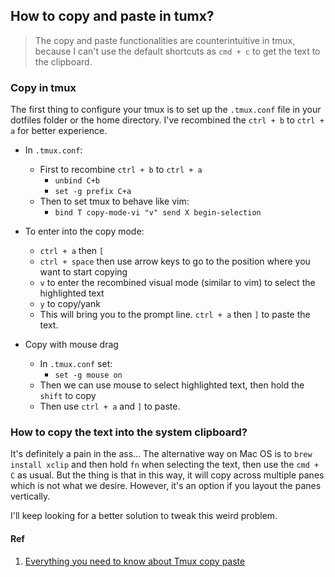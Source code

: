## How to copy and paste in tumx?

> The copy and paste functionalities are counterintuitive in tmux, because I can't use the default shortcuts as `cmd + c` to get the text to the clipboard.

### Copy in tmux

The first thing to configure your tmux is to set up the `.tmux.conf` file in your dotfiles folder or the home directory. I've recombined the `ctrl + b` to `ctrl + a` for better experience.

- In `.tmux.conf`:

  - First to recombine `ctrl + b` to `ctrl + a`
    - `unbind C+b`
    - `set -g prefix C+a`
  - Then to set tmux to behave like vim:
    - `bind T copy-mode-vi "v" send X begin-selection`

- To enter into the copy mode:

  - `ctrl + a` then `[`
  - `ctrl + space` then use arrow keys to go to the position where you want to start copying
  - `v` to enter the recombined visual mode (similar to vim) to select the highlighted text
  - `y` to copy/yank
  - This will bring you to the prompt line. `ctrl + a` then `]` to paste the text.

- Copy with mouse drag
  - In `.tmux.conf` set:
    - `set -g mouse on`
  - Then we can use mouse to select highlighted text, then hold the `shift` to copy
  - Then use `ctrl + a` and `]` to paste.

### How to copy the text into the system clipboard?

It's definitely a pain in the ass... The alternative way on Mac OS is to `brew install xclip` and then hold `fn` when selecting the text, then use the `cmd + C` as usual. But the thing is that in this way, it will copy across multiple panes which is not what we desire. However, it's an option if you layout the panes vertically.

I'll keep looking for a better solution to tweak this weird problem.

#### Ref

1. [Everything you need to know about Tmux copy paste](http://www.rushiagr.com/blog/2016/06/16/everything-you-need-to-know-about-tmux-copy-pasting-ubuntu/)

